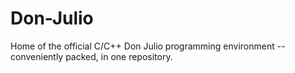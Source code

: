 # Don-Julio
Home of the official C/C++ Don Julio programming environment -- conveniently packed, in one repository.
